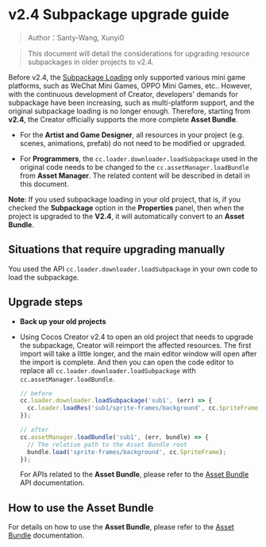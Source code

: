 # v2.4 Subpackage upgrade guide

> Author：Santy-Wang, Xunyi0

> This document will detail the considerations for upgrading resource subpackages in older projects to v2.4.

Before v2.4, the [Subpackage Loading](https://github.com/cocos-creator/creator-docs/blob/e02ac31bab12d3ee767c0549050b0e42bd22bc5b/en/scripting/subpackage.md) only supported various mini game platforms, such as WeChat Mini Games, OPPO Mini Games, etc.. However, with the continuous development of Creator, developers' demands for subpackage have been increasing, such as multi-platform support, and the original subpackage loading is no longer enough. Therefore, starting from **v2.4**, the Creator officially supports the more complete **Asset Bundle**.

- For the **Artist and Game Designer**, all resources in your project (e.g. scenes, animations, prefab) do not need to be modified or upgraded.

- For **Programmers**, the `cc.loader.downloader.loadSubpackage` used in the original code needs to be changed to the `cc.assetManager.loadBundle` from **Asset Manager**. The related content will be described in detail in this document.

**Note**: If you used subpackage loading in your old project, that is, if you checked the **Subpackage** option in the **Properties** panel, then when the project is upgraded to the **V2.4**, it will automatically convert to an **Asset Bundle**.

## Situations that require upgrading manually

You used the API `cc.loader.downloader.loadSubpackage` in your own code to load the subpackage.

## Upgrade steps

- **Back up your old projects**

- Using Cocos Creator v2.4 to open an old project that needs to upgrade the subpackage, Creator will reimport the affected resources. The first import will take a little longer, and the main editor window will open after the import is complete. And then you can open the code editor to replace all `cc.loader.downloader.loadSubpackage` with `cc.assetManager.loadBundle`.

  ```js
  // before
  cc.loader.downloader.loadSubpackage('sub1', (err) => {
    cc.loader.loadRes('sub1/sprite-frames/background', cc.SpriteFrame);
  });

  // after
  cc.assetManager.loadBundle('sub1', (err, bundle) => {
    // The relative path to the Asset Bundle root
    bundle.load('sprite-frames/background', cc.SpriteFrame);
  });
  ```

  For APIs related to the **Asset Bundle**, please refer to the [Asset Bundle](../../../api/en/classes/Bundle.html) API documentation.

## How to use the Asset Bundle

For details on how to use the **Asset Bundle**, please refer to the [Asset Bundle](../scripting/asset-bundle.md) documentation.
